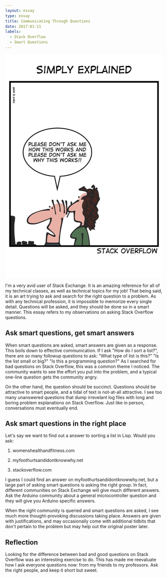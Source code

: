 ```yaml
---
layout: essay
type: essay
title: Communicating Through Questions
date: 2017-01-21
labels:
  - Stack Overflow
  - Smart Questions
---
```

<img class="ui medium left floated rounded image" src="../images/stackoverflow.jpg">

I'm a very avid user of Stack Exchange. It is an amazing reference for all of my technical classes, as well as technical topics for my job! That being said, it is an art trying to ask and search for the right question to a problem. As with any technical profession, it is impossible to memorize every single detail. Questions will be asked, and they should be done so in a smart manner. This essay refers to my observations on asking Stack Overflow questions.

## Ask smart questions, get smart answers

When smart questions are asked, smart answers are given as a response. This boils down to effective communication. If I ask "How do I sort a list?", there are so many followup questions to ask: "What type of list is this?" "Is the list small or big?" "Is this a programming question?" As I searched for bad questions on Stack Overflow, this was a common theme I noticed. The community wants to see the effort you put into the problem, and a typical one-line question gets the community angry. 

On the other hand, the question should be succinct. Questions should be attractive to smart people, and a tidal of text is not-at-all attractive. I see too many unanswered questions that dump irrevelant log files with long and boring problem explanations on Stack Overflow. Just like in person, conversations must eventually end.

## Ask smart questions in the right place

Let's say we want to find out a answer to sorting a list in Lisp. Would you ask:

1) womenshealthandfitness.com

2) myfoothurtsandidontknowwhy.net

3) stackoverflow.com

I guess I could find an answer on myfoothurtsandidontknowwhy.net, but a large part of asking smart questions is asking the right group. In fact, different communities on Stack Exchange will give much different answers. Ask the Arduino community about a general microcontroller question and they will give you Arduino specific answers. 

When the right community is queried and smart questions are asked, I see much more thought-provoking discussions taking place. Answers are given with justifications, and may occasionally come with additional tidbits that don't pertain to the problem but may help out the original poster later. 

## Reflection

Looking for the difference between bad and good questions on Stack Overflow was an interesting exercise to do. This has made me reevaluate how I ask everyone questions now: from my friends to my professors. Ask the right people, and keep it short but sweet.
